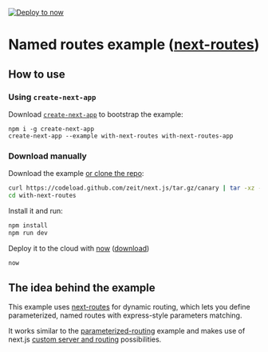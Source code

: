 [![Deploy to now](https://deploy.now.sh/static/button.svg)](https://deploy.now.sh/?repo=https://github.com/zeit/next.js/tree/master/examples/with-next-routes)
# Named routes example ([next-routes](https://github.com/fridays/next-routes))

## How to use

### Using `create-next-app`

Download [`create-next-app`](https://github.com/segmentio/create-next-app) to bootstrap the example:

```
npm i -g create-next-app
create-next-app --example with-next-routes with-next-routes-app
```

### Download manually

Download the example [or clone the repo](https://github.com/zeit/next.js):

```bash
curl https://codeload.github.com/zeit/next.js/tar.gz/canary | tar -xz --strip=2 next.js-canary/examples/with-next-routes
cd with-next-routes
```

Install it and run:

```bash
npm install
npm run dev
```

Deploy it to the cloud with [now](https://zeit.co/now) ([download](https://zeit.co/download))

```bash
now
```

## The idea behind the example

This example uses [next-routes](https://github.com/fridays/next-routes) for dynamic routing, which lets you define parameterized, named routes with express-style parameters matching.

It works similar to the [parameterized-routing](https://github.com/zeit/next.js/tree/master/examples/parameterized-routing) example and makes use of next.js [custom server and routing](https://github.com/zeit/next.js#custom-server-and-routing) possibilities.
